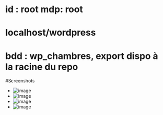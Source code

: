 # id : root mdp: root
# localhost/wordpress
# bdd : wp_chambres, export dispo à la racine du repo


#Screenshots 

  - ![image](https://github.com/mYuutch/wp-chambres/assets/113178225/8ed56a4b-435b-4c5a-8e83-4d8ba605d87f)
  - ![image](https://github.com/mYuutch/wp-chambres/assets/113178225/f93dd4a8-8698-44e0-90c9-9793bd49dc01)
  - ![image](https://github.com/mYuutch/wp-chambres/assets/113178225/6b88dc4d-806b-4e0f-95e7-39ff988b8c43)
  - ![image](https://github.com/mYuutch/wp-chambres/assets/113178225/65566bb9-eca2-4c01-bf69-760b53da9a81)



